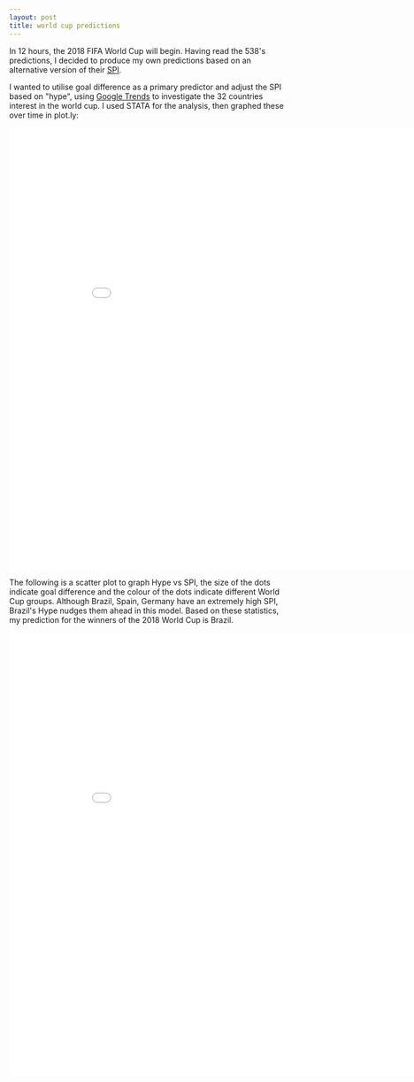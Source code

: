 ```yaml
---
layout: post
title: world cup predictions
---
```


In 12 hours, the 2018 FIFA World Cup will begin. Having read the 538's predictions, I decided to produce my own predictions based on an alternative version of their [SPI](https://fivethirtyeight.com/features/how-our-club-soccer-projections-work/).

I wanted to utilise goal difference as a primary predictor and adjust the SPI based on "hype", using [Google Trends](https://trends.google.com/trends/?geo=US) to investigate the 32 countries interest in the world cup. I used STATA for the analysis, then graphed these over time in plot.ly:

<iframe width="900" height="800" frameborder="0" scrolling="no" src="//plot.ly/~ddhll/10.embed"></iframe>

The following is a scatter plot to graph Hype vs SPI, the size of the dots indicate goal difference and the colour of the dots indicate different World Cup groups. Although Brazil, Spain, Germany have an extremely high SPI, Brazil's Hype nudges them ahead in this model. 
Based on these statistics, my prediction for the winners of the 2018 World Cup is Brazil. 

<iframe width="900" height="800" frameborder="0" scrolling="no" src="//plot.ly/~ddhll/12.embed"></iframe>


